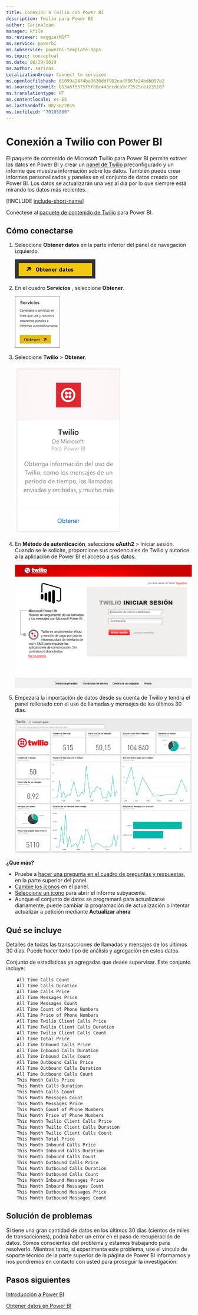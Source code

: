 ```yaml
---
title: Conexión a Twilio con Power BI
description: Twilio para Power BI
author: SarinaJoan
manager: kfile
ms.reviewer: maggiesMSFT
ms.service: powerbi
ms.subservice: powerbi-template-apps
ms.topic: conceptual
ms.date: 08/29/2019
ms.author: sarinas
LocalizationGroup: Connect to services
ms.openlocfilehash: 61099a24f4ba0630ddf982eadf867e24bdb097a2
ms.sourcegitcommit: b53a6f5575f5f8bc443ecdca9c72525ce123518f
ms.translationtype: HT
ms.contentlocale: es-ES
ms.lasthandoff: 08/30/2019
ms.locfileid: "70185800"
---
```

# <a name="connect-to-twilio-with-power-bi"></a>Conexión a Twilio con Power BI
El paquete de contenido de Microsoft Twilio para Power BI permite extraer los datos en Power BI y crear un [panel de Twilio](https://powerbi.microsoft.com/integrations/twilio) preconfigurado y un informe que muestra información sobre los datos. También puede crear informes personalizados y paneles en el conjunto de datos creado por Power BI. Los datos se actualizarán una vez al día por lo que siempre está mirando los datos más recientes.

[!INCLUDE [include-short-name](./includes/service-deprecate-content-packs.md)]

Conéctese al [paquete de contenido de Twilio](https://app.powerbi.com/getdata/services/twilio) para Power BI.

## <a name="how-to-connect"></a>Cómo conectarse
1. Seleccione **Obtener datos** en la parte inferior del panel de navegación izquierdo.
   
   ![](media/service-connect-to-twilio/pbi_getdata.png) 
2. En el cuadro **Servicios** , seleccione **Obtener**.
   
   ![](media/service-connect-to-twilio/pbi_getservices.png) 
3. Seleccione **Twilio** \> **Obtener**.
   
   ![](media/service-connect-to-twilio/twilio.png)
4. En **Método de autenticación**, seleccione **oAuth2** \> Iniciar sesión. Cuando se le solicite, proporcione sus credenciales de Twilio y autorice a la aplicación de Power BI el acceso a sus datos.
   
   ![](media/service-connect-to-twilio/pbi_twilio_login.png)
5. Empezará la importación de datos desde su cuenta de Twilio y tendrá el panel rellenado con el uso de llamadas y mensajes de los últimos 30 días. 
   
   ![](media/service-connect-to-twilio/pbi_twilio_db.png)

**¿Qué más?**

* Pruebe a [hacer una pregunta en el cuadro de preguntas y respuestas](consumer/end-user-q-and-a.md), en la parte superior del panel.
* [Cambie los iconos](service-dashboard-edit-tile.md) en el panel.
* [Seleccione un icono](consumer/end-user-tiles.md) para abrir el informe subyacente.
* Aunque el conjunto de datos se programará para actualizarse diariamente, puede cambiar la programación de actualización o intentar actualizar a petición mediante **Actualizar ahora**

## <a name="whats-included"></a>Qué se incluye
Detalles de todas las transacciones de llamadas y mensajes de los últimos 30 días. Puede hacer todo tipo de análisis y agregación en estos datos.

Conjunto de estadísticas ya agregadas que desee supervisar. Este conjunto incluye:

        All Time Calls Count  
        All Time Calls Duration  
        All Time Calls Price  
        All Time Messages Price  
        All Time Messages Count  
        All Time Count of Phone Numbers  
        All Time Price of Phone Numbers  
        All Time Twilio Client Calls Price  
        All Time Twilio Client Calls Duration  
        All Time Twilio Client Calls Count  
        All Time Total Price  
        All Time Inbound Calls Price  
        All Time Inbound Calls Duration  
        All Time Inbound Calls Count  
        All Time Outbound Calls Price  
        All Time Outbound Calls Duration  
        All Time Outbound Calls Count  
        This Month Calls Price  
        This Month Calls Duration  
        This Month Calls Count  
        This Month Messages Count  
        This Month Messages Price  
        This Month Count of Phone Numbers  
        This Month Price of Phone Numbers  
        This Month Twilio Client Calls Price  
        This Month Twilio Client Calls Duration  
        This Month Twilio Client Calls Count  
        This Month Total Price  
        This Month Inbound Calls Price  
        This Month Inbound Calls Duration  
        This Month Inbound Calls Count  
        This Month Outbound Calls Price  
        This Month Outbound Calls Duration  
        This Month Outbound Calls Count  
        This Month Inbound Messages Price  
        This Month Inbound Messages Count  
        This Month Outbound Messages Price  
        This Month Outbound Messages Count

## <a name="troubleshooting"></a>Solución de problemas
Si tiene una gran cantidad de datos en los últimos 30 días (cientos de miles de transacciones), podría haber un error en el paso de recuperación de datos. Somos conscientes del problema y estamos trabajando para resolverlo. Mientras tanto, si experimenta este problema, use el vínculo de soporte técnico de la parte superior de la página de Power BI informarnos y nos pondremos en contacto con usted para proseguir la investigación.

## <a name="next-steps"></a>Pasos siguientes
[Introducción a Power BI](service-get-started.md)

[Obtener datos en Power BI](service-get-data.md)

